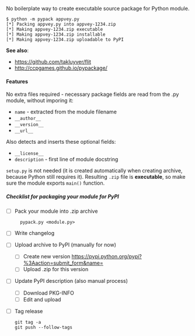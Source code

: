 No boilerplate way to create executable source package for Python module.

```
$ python -m pypack appvey.py
[*] Packing appvey.py into appvey-1234.zip
[*] Making appvey-1234.zip executable
[*] Making appvey-1234.zip installable
[*] Making appvey-1234.zip uploadable to PyPI
```

**See also**:
* https://github.com/takluyver/flit
* http://ccpgames.github.io/pypackage/

#### Features

No extra files required - necessary package fields are read
from the .py module, without imporing it:

  * `name` - extracted from the module filename
  * `__author__`
  * `__version__`
  * `__url__`

Also detects and inserts these optional fields:

  * `__license__`
  * `description` - first line of module docstring

`setup.py` is not needed (it is created automatically when
creating archive, because Python still requires it). Resulting
`.zip` file is **executable**, so make sure the module exports
`main()` function.


##### Checklist for packaging your module for PyPI

* [ ] Pack your module into .zip archive

        pypack.py <module.py>

* [ ] Write changelog

* [ ] Upload archive to PyPI (manually for now)
  * [ ] Create new version https://pypi.python.org/pypi?%3Aaction=submit_form&name=<module>
  * [ ] Upload .zip for this version

* [ ] Update PyPI description (also manual process)
  * [ ] Download PKG-INFO
  * [ ] Edit and upload

* [ ] Tag release

    ```
    git tag -a
    git push --follow-tags
    ```
